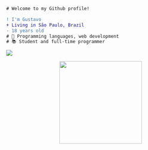 ```diff
# Welcome to my Github profile!

! I'm Gustavo
+ Living in São Paulo, Brazil
- 18 years old
# 📖 Programming languages, web development
# 📚 Student and full-time programmer

```
![](https://komarev.com/ghpvc/?username=impugne)

<p align="center">
  <img align="center" height="220" src="https://i.pinimg.com/originals/e4/26/70/e426702edf874b181aced1e2fa5c6cde.gif"/>
</p

